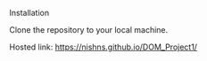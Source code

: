 Installation

Clone the repository to your local machine.

Hosted link: https://nishns.github.io/DOM_Project1/
